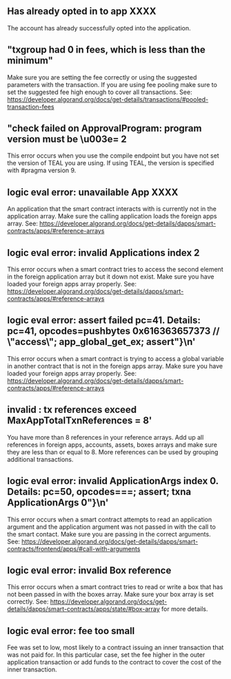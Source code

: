 
## Has already opted in to app XXXX
The account has already successfully opted into the application.

## "txgroup had 0 in fees, which is less than the minimum"
Make sure you are setting the fee correctly or using the suggested parameters with the transaction. If you are using fee pooling make sure to set the suggested fee high enough to cover all transactions. See: https://developer.algorand.org/docs/get-details/transactions/#pooled-transaction-fees

## "check failed on ApprovalProgram: program version must be \\u003e= 2 
This error occurs when you use the compile endpoint but you have not set the version of TEAL you are using. If using TEAL, the version is specified with #pragma version 9.

## logic eval error: unavailable App XXXX
An application that the smart contract interacts with is currently not in the application array.
Make sure the calling application loads the foreign apps array. See: https://developer.algorand.org/docs/get-details/dapps/smart-contracts/apps/#reference-arrays 

## logic eval error: invalid Applications index 2
This error occurs when a smart contract tries to access the second element in the foreign application array but it down not exist. Make sure you have loaded your foreign apps array properly. See: https://developer.algorand.org/docs/get-details/dapps/smart-contracts/apps/#reference-arrays

## logic eval error: assert failed pc=41. Details: pc=41, opcodes=pushbytes 0x616363657373 // \\"access\\"; app_global_get_ex; assert"}\n'
This error occurs when a smart contract is trying to access a global variable in another contract that is not in the foreign apps array. Make sure you have loaded your foreign apps array properly. See: https://developer.algorand.org/docs/get-details/dapps/smart-contracts/apps/#reference-arrays

## invalid : tx references exceed MaxAppTotalTxnReferences = 8'
You have more than 8 references in your reference arrays. Add up all references in foreign apps, accounts, assets, boxes arrays and make sure they are less than or equal to 8. More references can be used by grouping additional transactions.

## logic eval error: invalid ApplicationArgs index 0. Details: pc=50, opcodes===; assert; txna ApplicationArgs 0"}\n'
This error occurs when a smart contract attempts to read an application argument and the application argument was not passed in with the call to the smart contact. Make sure you are passing in the correct arguments. See: https://developer.algorand.org/docs/get-details/dapps/smart-contracts/frontend/apps/#call-with-arguments

## logic eval error: invalid Box reference 
This error occurs when a smart contract tries to read or write a box that has not been passed in with the boxes array. Make sure your box array is set correctly. See: https://developer.algorand.org/docs/get-details/dapps/smart-contracts/apps/state/#box-array for more details.


## logic eval error: fee too small
Fee was set to low, most likely to a contract issuing an inner transaction that was not paid for. In this particular case, set the fee higher in the outer application transaction or add funds to the contract to cover the cost of the inner transaction.